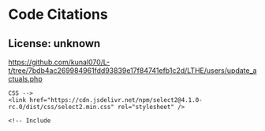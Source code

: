 # Code Citations

## License: unknown
https://github.com/kunal070/L-t/tree/7bdb4ac269984961fdd93839e17f84741efb1c2d/LTHE/users/update_actuals.php

```
CSS -->
<link href="https://cdn.jsdelivr.net/npm/select2@4.1.0-rc.0/dist/css/select2.min.css" rel="stylesheet" />

<!-- Include
```

